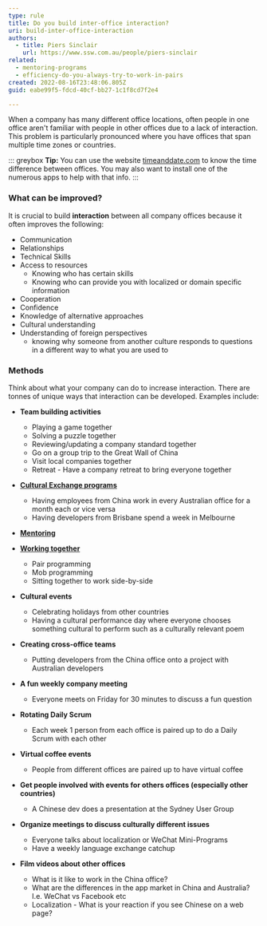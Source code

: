 ```yaml
---
type: rule
title: Do you build inter-office interaction?
uri: build-inter-office-interaction
authors:
  - title: Piers Sinclair
    url: https://www.ssw.com.au/people/piers-sinclair
related:
  - mentoring-programs
  - efficiency-do-you-always-try-to-work-in-pairs
created: 2022-08-16T23:48:06.805Z
guid: eabe99f5-fdcd-40cf-bb27-1c1f8cd7f2e4

---
```


When a company has many different office locations, often people in one office aren't familiar with people in other offices due to a lack of interaction. This problem is particularly pronounced where you have offices that span multiple time zones or countries.

::: greybox
**Tip:** You can use the website [timeanddate.com](https://www.timeanddate.com/worldclock/converter.html?iso=20240529T220000&p1=240&p2=501&p3=332&p4=256) to know the time difference between offices. You may also want to install one of the numerous apps to help with that info.
:::

### What can be improved?

It is crucial to build **interaction** between all company offices because it often improves the following:
            
<!--endintro-->

* Communication
* Relationships
* Technical Skills
* Access to resources   
  * Knowing who has certain skills
  * Knowing who can provide you with localized or domain specific information
* Cooperation
* Confidence
* Knowledge of alternative approaches
* Cultural understanding
* Understanding of foreign perspectives   
  * knowing why someone from another culture responds to questions in a different way to what you are used to

### Methods

Think about what your company can do to increase interaction. There are tonnes of unique ways that interaction can be developed. Examples include:

* **Team building activities**   
  * Playing a game together
  * Solving a puzzle together
  * Reviewing/updating a company standard together
  * Go on a group trip to the Great Wall of China
  * Visit local companies together
  * Retreat - Have a company retreat to bring everyone together

* **[Cultural Exchange programs](/cultural-exchange)**   
  * Having employees from China work in every Australian office for a month each or vice versa
  * Having developers from Brisbane spend a week in Melbourne

* **[Mentoring](/mentoring-programs)**

* **[Working together](/efficiency-do-you-always-try-to-work-in-pairs)**   
  * Pair programming
  * Mob programming
  * Sitting together to work side-by-side

* **Cultural events**  
  * Celebrating holidays from other countries
  * Having a cultural performance day where everyone chooses something cultural to perform such as a culturally relevant poem

* **Creating cross-office teams**   
  * Putting developers from the China office onto a project with Australian developers

* **A fun weekly company meeting**   
  * Everyone meets on Friday for 30 minutes to discuss a fun question

* **Rotating Daily Scrum**   
  * Each week 1 person from each office is paired up to do a Daily Scrum with each other

* **Virtual coffee events**   
  * People from different offices are paired up to have virtual coffee

* **Get people involved with events for others offices (especially other countries)**   
  * A Chinese dev does a presentation at the Sydney User Group

* **Organize meetings to discuss culturally different issues**   
  * Everyone talks about localization or WeChat Mini-Programs
  * Have a weekly language exchange catchup

* **Film videos about other offices**   
  * What is it like to work in the China office?
  * What are the differences in the app market in China and Australia? I.e. WeChat vs Facebook etc
  * Localization - What is your reaction if you see Chinese on a web page?
